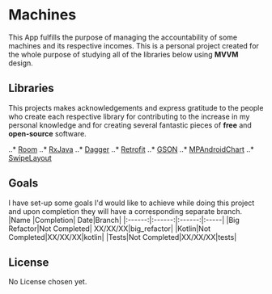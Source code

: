 # Machines
This App fulfills the purpose of managing the accountability of some machines and its respective incomes.
This is a personal project created for the whole purpose of studying all of the libraries below using **MVVM** design.

## Libraries
This projects makes acknowledgements and express gratitude to the people who create each respective library for contributing to
the increase in my personal knowledge and for creating several fantastic pieces of **free** and **open-source** software.

..* [Room](https://developer.android.com/topic/libraries/architecture/room.html)
..* [RxJava](https://github.com/ReactiveX/RxJava)
..* [Dagger](https://github.com/google/dagger)
..* [Retrofit](https://github.com/square/retrofit)
..* [GSON](https://github.com/google/gson)
..* [MPAndroidChart](https://github.com/PhilJay/MPAndroidChart)
..* [SwipeLayout](https://github.com/daimajia/AndroidSwipeLayout)

## Goals
I have set-up some goals I'd would like to achieve while doing this project and upon completion they will have a corresponding
separate branch.
|Name |Completion| Date|Branch|
|:------:|:------:|:------:|:-----|
|Big Refactor|Not Completed| XX/XX/XX|big_refactor|
|Kotlin|Not Completed|XX/XX/XX|kotlin|
|Tests|Not Completed|XX/XX/XX|tests|

## License
No License chosen yet.